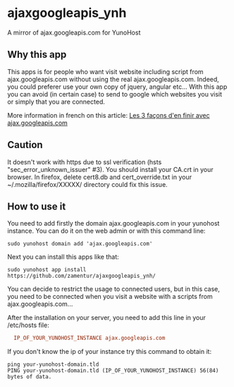 # ajaxgoogleapis_ynh
A mirror of ajax.googleapis.com for YunoHost

## Why this app
This apps is for people who want visit website including script from ajax.googleapis.com without using the real ajax.googleapis.com. Indeed, you could preferer use your own copy of jquery, angular etc... With this app you can avoid (in certain case) to send to google which websites you visit or simply that you are connected.

More information in french on this article: [Les 3 façons d'en finir avec ajax.googleapis.com](https://grimaud.me/blog/les-3-facons-d-en-finir-avec-ajax-googleapis-com/)

## Caution 
It doesn't work with https due to ssl verification (hsts "sec_error_unknown_issuer" #3). You should install your CA.crt in your browser. In firefox, delete cert8.db and cert_override.txt in your ~/.mozilla/firefox/XXXXX/ directory could fix this issue.

## How to use it
You need to add firstly the domain ajax.googleapis.com in your yunohost instance. You can do it on the web admin or with this command line:
```shell
sudo yunohost domain add 'ajax.googleapis.com'
```

Next you can install this apps  like that:
```shell
sudo yunohost app install https://github.com/zamentur/ajaxgoogleapis_ynh/
```

You can decide to restrict the usage to connected users, but in this case, you need to be connected when you visit a website with a scripts from ajax.googleapis.com...

After the installation on your server, you need to add this line in your /etc/hosts file:

```ini
  IP_OF_YOUR_YUNOHOST_INSTANCE ajax.googleapis.com
```

If you don't know the ip of your instance try this command to obtain it:
```shell
ping your-yunohost-domain.tld
PING your-yunohost-domain.tld (IP_OF_YOUR_YUNOHOST_INSTANCE) 56(84) bytes of data.
```


